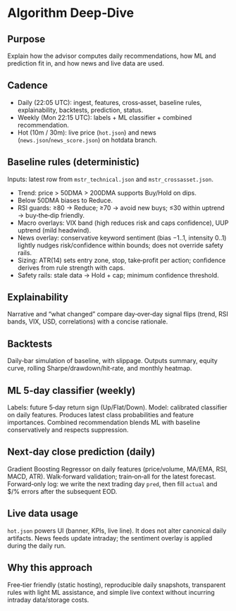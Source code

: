 Algorithm Deep‑Dive
===================

Purpose
-------
Explain how the advisor computes daily recommendations, how ML and prediction fit in, and how news and live data are used.

Cadence
-------
- Daily (22:05 UTC): ingest, features, cross‑asset, baseline rules, explainability, backtests, prediction, status.
- Weekly (Mon 22:15 UTC): labels + ML classifier + combined recommendation.
- Hot (10m / 30m): live price (`hot.json`) and news (`news.json`/`news_score.json`) on hotdata branch.

Baseline rules (deterministic)
------------------------------
Inputs: latest row from `mstr_technical.json` and `mstr_crossasset.json`.
- Trend: price > 50DMA > 200DMA supports Buy/Hold on dips.
- Below 50DMA biases to Reduce.
- RSI guards: ≥80 → Reduce; ≥70 → avoid new buys; ≤30 within uptrend → buy‑the‑dip friendly.
- Macro overlays: VIX band (high reduces risk and caps confidence), UUP uptrend (mild headwind).
- News overlay: conservative keyword sentiment (bias −1..1, intensity 0..1) lightly nudges risk/confidence within bounds; does not override safety rails.
- Sizing: ATR(14) sets entry zone, stop, take‑profit per action; confidence derives from rule strength with caps.
- Safety rails: stale data → Hold + cap; minimum confidence threshold.

Explainability
--------------
Narrative and “what changed” compare day‑over‑day signal flips (trend, RSI bands, VIX, USD, correlations) with a concise rationale.

Backtests
---------
Daily‑bar simulation of baseline, with slippage. Outputs summary, equity curve, rolling Sharpe/drawdown/hit‑rate, and monthly heatmap.

ML 5‑day classifier (weekly)
----------------------------
Labels: future 5‑day return sign (Up/Flat/Down). Model: calibrated classifier on daily features. Produces latest class probabilities and feature importances. Combined recommendation blends ML with baseline conservatively and respects suppression.

Next‑day close prediction (daily)
---------------------------------
Gradient Boosting Regressor on daily features (price/volume, MA/EMA, RSI, MACD, ATR). Walk‑forward validation; train‑on‑all for the latest forecast. Forward‑only log: we write the next trading day `pred`, then fill `actual` and $/% errors after the subsequent EOD.

Live data usage
---------------
`hot.json` powers UI (banner, KPIs, live line). It does not alter canonical daily artifacts. News feeds update intraday; the sentiment overlay is applied during the daily run.

Why this approach
-----------------
Free‑tier friendly (static hosting), reproducible daily snapshots, transparent rules with light ML assistance, and simple live context without incurring intraday data/storage costs.


